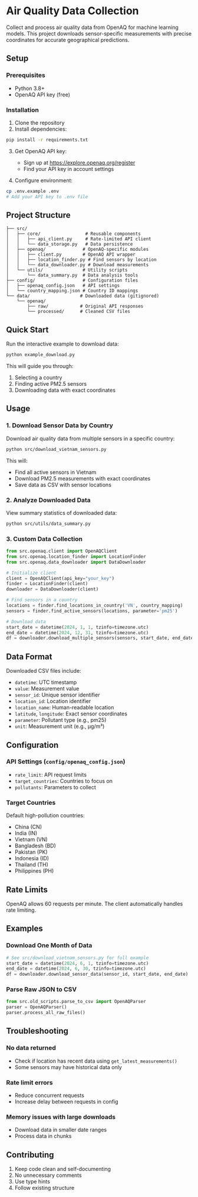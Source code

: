 # Air Quality Data Collection

Collect and process air quality data from OpenAQ for machine learning models. This project downloads sensor-specific measurements with precise coordinates for accurate geographical predictions.

## Setup

### Prerequisites
- Python 3.8+
- OpenAQ API key (free)

### Installation

1. Clone the repository
2. Install dependencies:
```bash
pip install -r requirements.txt
```

3. Get OpenAQ API key:
   - Sign up at https://explore.openaq.org/register
   - Find your API key in account settings

4. Configure environment:
```bash
cp .env.example .env
# Add your API key to .env file
```

## Project Structure

```
├── src/
│   ├── core/                 # Reusable components
│   │   ├── api_client.py     # Rate-limited API client
│   │   └── data_storage.py   # Data persistence
│   ├── openaq/              # OpenAQ-specific modules
│   │   ├── client.py        # OpenAQ API wrapper
│   │   ├── location_finder.py # Find sensors by location
│   │   └── data_downloader.py # Download measurements
│   └── utils/               # Utility scripts
│       └── data_summary.py  # Data analysis tools
├── config/                  # Configuration files
│   ├── openaq_config.json   # API settings
│   └── country_mapping.json # Country ID mappings
└── data/                   # Downloaded data (gitignored)
    └── openaq/
        ├── raw/            # Original API responses
        └── processed/      # Cleaned CSV files
```

## Quick Start

Run the interactive example to download data:

```bash
python example_download.py
```

This will guide you through:
1. Selecting a country
2. Finding active PM2.5 sensors
3. Downloading data with exact coordinates

## Usage

### 1. Download Sensor Data by Country

Download air quality data from multiple sensors in a specific country:

```bash
python src/download_vietnam_sensors.py
```

This will:
- Find all active sensors in Vietnam
- Download PM2.5 measurements with exact coordinates
- Save data as CSV with sensor locations

### 2. Analyze Downloaded Data

View summary statistics of downloaded data:

```bash
python src/utils/data_summary.py
```

### 3. Custom Data Collection

```python
from src.openaq.client import OpenAQClient
from src.openaq.location_finder import LocationFinder
from src.openaq.data_downloader import DataDownloader

# Initialize client
client = OpenAQClient(api_key="your_key")
finder = LocationFinder(client)
downloader = DataDownloader(client)

# Find sensors in a country
locations = finder.find_locations_in_country('VN', country_mapping)
sensors = finder.find_active_sensors(locations, parameter='pm25')

# Download data
start_date = datetime(2024, 1, 1, tzinfo=timezone.utc)
end_date = datetime(2024, 12, 31, tzinfo=timezone.utc)
df = downloader.download_multiple_sensors(sensors, start_date, end_date)
```

## Data Format

Downloaded CSV files include:
- `datetime`: UTC timestamp
- `value`: Measurement value
- `sensor_id`: Unique sensor identifier
- `location_id`: Location identifier
- `location_name`: Human-readable location
- `latitude`, `longitude`: Exact sensor coordinates
- `parameter`: Pollutant type (e.g., pm25)
- `unit`: Measurement unit (e.g., µg/m³)

## Configuration

### API Settings (`config/openaq_config.json`)
- `rate_limit`: API request limits
- `target_countries`: Countries to focus on
- `pollutants`: Parameters to collect

### Target Countries
Default high-pollution countries:
- China (CN)
- India (IN)
- Vietnam (VN)
- Bangladesh (BD)
- Pakistan (PK)
- Indonesia (ID)
- Thailand (TH)
- Philippines (PH)

## Rate Limits

OpenAQ allows 60 requests per minute. The client automatically handles rate limiting.

## Examples

### Download One Month of Data
```python
# See src/download_vietnam_sensors.py for full example
start_date = datetime(2024, 6, 1, tzinfo=timezone.utc)
end_date = datetime(2024, 6, 30, tzinfo=timezone.utc)
df = downloader.download_sensor_data(sensor_id, start_date, end_date)
```

### Parse Raw JSON to CSV
```python
from src.old_scripts.parse_to_csv import OpenAQParser
parser = OpenAQParser()
parser.process_all_raw_files()
```

## Troubleshooting

### No data returned
- Check if location has recent data using `get_latest_measurements()`
- Some sensors may have historical data only

### Rate limit errors
- Reduce concurrent requests
- Increase delay between requests in config

### Memory issues with large downloads
- Download data in smaller date ranges
- Process data in chunks

## Contributing

1. Keep code clean and self-documenting
2. No unnecessary comments
3. Use type hints
4. Follow existing structure